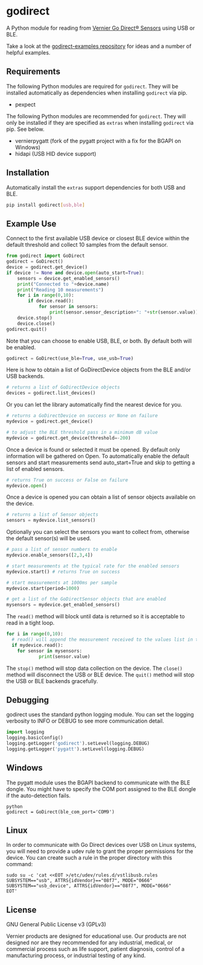 # godirect

A Python module for reading from [Vernier Go Direct® Sensors](https://www.vernier.com/products/sensors/go-direct-sensors/) using USB or BLE.

Take a look at the [godirect-examples repository](https://github.com/VernierST/godirect-examples) for ideas and a number of helpful examples.

## Requirements

The following Python modules are required for `godirect`. They will be installed
automatically as dependencies when installing `godirect` via pip.

* pexpect

The following Python modules are recommended for `godirect`. They will only be installed if they are specified as `extras` when installing `godirect` via pip. See below.

* vernierpygatt (fork of the pygatt project with a fix for the BGAPI on Windows)
* hidapi (USB HID device support)

## Installation

Automatically install the `extras` support dependencies for both USB and BLE.
```bash
pip install godirect[usb,ble]
```

## Example Use

Connect to the first available USB device or closest BLE device within the default threshold and collect 10 samples from the default sensor.
```python
from godirect import GoDirect
godirect = GoDirect()
device = godirect.get_device()
if device != None and device.open(auto_start=True):
	sensors = device.get_enabled_sensors()
	print("Connected to "+device.name)
	print("Reading 10 measurements")
	for i in range(0,10):
		if device.read():
			for sensor in sensors:
				print(sensor.sensor_description+": "+str(sensor.value))
	device.stop()
	device.close()
godirect.quit()
```

Note that you can choose to enable USB, BLE, or both. By default both will be enabled.
```python
godirect = GoDirect(use_ble=True, use_usb=True)
```

Here is how to obtain a list of GoDirectDevice objects from the BLE and/or USB backends.
```python
# returns a list of GoDirectDevice objects
devices = godirect.list_devices()
```

Or you can let the library automatically find the nearest device for you.
```python
# returns a GoDirectDevice on success or None on failure
mydevice = godirect.get_device()

# to adjust the BLE threshold pass in a minimum dB value
mydevice = godirect.get_device(threshold=-200)
```

Once a device is found or selected it must be opened. By default only information will be 
gathered on Open. To automatically enable the default sensors and start measurements send 
auto_start=True and skip to getting a list of enabled sensors. 
```python
# returns True on success or False on failure
mydevice.open()
```

Once a device is opened you can obtain a list of sensor objects available on
the device.
```python
# returns a list of Sensor objects
sensors = mydevice.list_sensors()
```

Optionally you can select the sensors you want to collect from, otherwise the
default sensor(s) will be used.
```python
# pass a list of sensor numbers to enable
mydevice.enable_sensors([2,3,4])
```

```python
# start measurements at the typical rate for the enabled sensors
mydevice.start() # returns True on success

# start measurements at 1000ms per sample
mydevice.start(period=1000)

# get a list of the GoDirectSensor objects that are enabled
mysensors = mydevice.get_enabled_sensors()
```

The `read()` method will block until data is returned so it is acceptable to read
in a tight loop.

```python
for i in range(0,10):
  # read() will append the measurement received to the values list in the Sensor object
  if mydevice.read():
    for sensor in mysensors:
			print(sensor.value)
```

The `stop()` method will stop data collection on the device. The `close()` method
will disconnect the USB or BLE device. The `quit()` method will stop the USB or BLE backends gracefully.

## Debugging

godirect uses the standard python logging module. You can set the logging verbosity
to INFO or DEBUG to see more communication detail.

```python
import logging
logging.basicConfig()
logging.getLogger('godirect').setLevel(logging.DEBUG)
logging.getLogger('pygatt').setLevel(logging.DEBUG)
```

## Windows

The pygatt module uses the BGAPI backend to communicate with the BLE dongle.
You might have to specify the COM port assigned to the BLE dongle if the auto-detection fails.

```
python
godirect = GoDirect(ble_com_port='COM9')
```

## Linux

In order to communicate with Go Direct devices over USB on Linux systems, you will need to provide a udev rule to grant the proper permissions for the device. You can create such a rule in the proper directory with this command:

```
sudo su -c 'cat <<EOT >/etc/udev/rules.d/vstlibusb.rules
SUBSYSTEM=="usb", ATTRS{idVendor}=="08f7", MODE="0666"
SUBSYSTEM=="usb_device", ATTRS{idVendor}=="08f7", MODE="0666"
EOT'
```

## License

GNU General Public License v3 (GPLv3)

Vernier products are designed for educational use. Our products are not designed nor are they recommended for any industrial, medical, or commercial process such as life support, patient diagnosis, control of a manufacturing process, or industrial testing of any kind.
